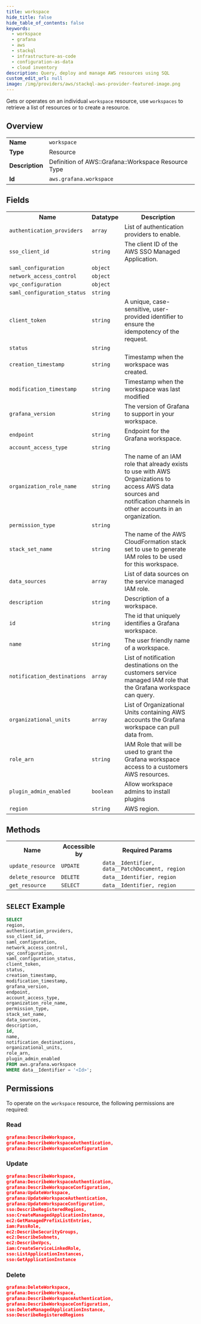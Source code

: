 ```yaml
---
title: workspace
hide_title: false
hide_table_of_contents: false
keywords:
  - workspace
  - grafana
  - aws
  - stackql
  - infrastructure-as-code
  - configuration-as-data
  - cloud inventory
description: Query, deploy and manage AWS resources using SQL
custom_edit_url: null
image: /img/providers/aws/stackql-aws-provider-featured-image.png
---
```

Gets or operates on an individual <code>workspace</code> resource, use <code>workspaces</code> to retrieve a list of resources or to create a resource.

## Overview
<table><tbody>
<tr><td><b>Name</b></td><td><code>workspace</code></td></tr>
<tr><td><b>Type</b></td><td>Resource</td></tr>
<tr><td><b>Description</b></td><td>Definition of AWS::Grafana::Workspace Resource Type</td></tr>
<tr><td><b>Id</b></td><td><code>aws.grafana.workspace</code></td></tr>
</tbody></table>

## Fields
<table><tbody>
<tr><th>Name</th><th>Datatype</th><th>Description</th></tr>
<tr><td><code>authentication_providers</code></td><td><code>array</code></td><td>List of authentication providers to enable.</td></tr>
<tr><td><code>sso_client_id</code></td><td><code>string</code></td><td>The client ID of the AWS SSO Managed Application.</td></tr>
<tr><td><code>saml_configuration</code></td><td><code>object</code></td><td></td></tr>
<tr><td><code>network_access_control</code></td><td><code>object</code></td><td></td></tr>
<tr><td><code>vpc_configuration</code></td><td><code>object</code></td><td></td></tr>
<tr><td><code>saml_configuration_status</code></td><td><code>string</code></td><td></td></tr>
<tr><td><code>client_token</code></td><td><code>string</code></td><td>A unique, case-sensitive, user-provided identifier to ensure the idempotency of the request.</td></tr>
<tr><td><code>status</code></td><td><code>string</code></td><td></td></tr>
<tr><td><code>creation_timestamp</code></td><td><code>string</code></td><td>Timestamp when the workspace was created.</td></tr>
<tr><td><code>modification_timestamp</code></td><td><code>string</code></td><td>Timestamp when the workspace was last modified</td></tr>
<tr><td><code>grafana_version</code></td><td><code>string</code></td><td>The version of Grafana to support in your workspace.</td></tr>
<tr><td><code>endpoint</code></td><td><code>string</code></td><td>Endpoint for the Grafana workspace.</td></tr>
<tr><td><code>account_access_type</code></td><td><code>string</code></td><td></td></tr>
<tr><td><code>organization_role_name</code></td><td><code>string</code></td><td>The name of an IAM role that already exists to use with AWS Organizations to access AWS data sources and notification channels in other accounts in an organization.</td></tr>
<tr><td><code>permission_type</code></td><td><code>string</code></td><td></td></tr>
<tr><td><code>stack_set_name</code></td><td><code>string</code></td><td>The name of the AWS CloudFormation stack set to use to generate IAM roles to be used for this workspace.</td></tr>
<tr><td><code>data_sources</code></td><td><code>array</code></td><td>List of data sources on the service managed IAM role.</td></tr>
<tr><td><code>description</code></td><td><code>string</code></td><td>Description of a workspace.</td></tr>
<tr><td><code>id</code></td><td><code>string</code></td><td>The id that uniquely identifies a Grafana workspace.</td></tr>
<tr><td><code>name</code></td><td><code>string</code></td><td>The user friendly name of a workspace.</td></tr>
<tr><td><code>notification_destinations</code></td><td><code>array</code></td><td>List of notification destinations on the customers service managed IAM role that the Grafana workspace can query.</td></tr>
<tr><td><code>organizational_units</code></td><td><code>array</code></td><td>List of Organizational Units containing AWS accounts the Grafana workspace can pull data from.</td></tr>
<tr><td><code>role_arn</code></td><td><code>string</code></td><td>IAM Role that will be used to grant the Grafana workspace access to a customers AWS resources.</td></tr>
<tr><td><code>plugin_admin_enabled</code></td><td><code>boolean</code></td><td>Allow workspace admins to install plugins</td></tr>
<tr><td><code>region</code></td><td><code>string</code></td><td>AWS region.</td></tr>

</tbody></table>

## Methods

<table><tbody>
  <tr>
    <th>Name</th>
    <th>Accessible by</th>
    <th>Required Params</th>
  </tr>
  <tr>
    <td><code>update_resource</code></td>
    <td><code>UPDATE</code></td>
    <td><code>data__Identifier, data__PatchDocument, region</code></td>
  </tr>
  <tr>
    <td><code>delete_resource</code></td>
    <td><code>DELETE</code></td>
    <td><code>data__Identifier, region</code></td>
  </tr>
  <tr>
    <td><code>get_resource</code></td>
    <td><code>SELECT</code></td>
    <td><code>data__Identifier, region</code></td>
  </tr>
</tbody></table>

## `SELECT` Example
```sql
SELECT
region,
authentication_providers,
sso_client_id,
saml_configuration,
network_access_control,
vpc_configuration,
saml_configuration_status,
client_token,
status,
creation_timestamp,
modification_timestamp,
grafana_version,
endpoint,
account_access_type,
organization_role_name,
permission_type,
stack_set_name,
data_sources,
description,
id,
name,
notification_destinations,
organizational_units,
role_arn,
plugin_admin_enabled
FROM aws.grafana.workspace
WHERE data__Identifier = '<Id>';
```

## Permissions

To operate on the <code>workspace</code> resource, the following permissions are required:

### Read
```json
grafana:DescribeWorkspace,
grafana:DescribeWorkspaceAuthentication,
grafana:DescribeWorkspaceConfiguration
```

### Update
```json
grafana:DescribeWorkspace,
grafana:DescribeWorkspaceAuthentication,
grafana:DescribeWorkspaceConfiguration,
grafana:UpdateWorkspace,
grafana:UpdateWorkspaceAuthentication,
grafana:UpdateWorkspaceConfiguration,
sso:DescribeRegisteredRegions,
sso:CreateManagedApplicationInstance,
ec2:GetManagedPrefixListEntries,
iam:PassRole,
ec2:DescribeSecurityGroups,
ec2:DescribeSubnets,
ec2:DescribeVpcs,
iam:CreateServiceLinkedRole,
sso:ListApplicationInstances,
sso:GetApplicationInstance
```

### Delete
```json
grafana:DeleteWorkspace,
grafana:DescribeWorkspace,
grafana:DescribeWorkspaceAuthentication,
grafana:DescribeWorkspaceConfiguration,
sso:DeleteManagedApplicationInstance,
sso:DescribeRegisteredRegions
```

